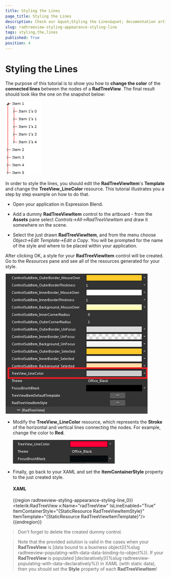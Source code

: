 ```yaml
---
title: Styling the Lines
page_title: Styling the Lines
description: Check our &quot;Styling the Lines&quot; documentation article for the RadTreeView WPF control.
slug: radtreeview-styling-appearance-styling-line
tags: styling,the,lines
published: True
position: 4
---
```


# Styling the Lines

The purpose of this tutorial is to show you how to __change the color__ of the __connected lines__ between the nodes of a __RadTreeView__. The final result should look like the one on the snapshot below:

![](images/RadTreeView_StylingAndAppearance_StylingLines_010.png)

In order to style the lines, you should edit the __RadTreeViewItem__'s __Template__ and change the __TreeView_LineColor__ resource. This tutorial illustrates you a step by step example on how to do that.

* Open your application in Expression Blend. 


* Add a dummy __RadTreeViewItem__ control to the artboard - from the __Assets__ pane select *Controls->All->RadTreeViewItem* and draw it somewhere on the scene. 

* Select the just drawn __RadTreeViewItem__, and from the menu choose *Object->Edit Template->Edit a Copy*. You will be prompted for the name of the style and where to be placed within your application.

After clicking OK, a style for your __RadTreeViewItem__ control will be created. Go to the *Resources* pane and see all of the resources generated for your style.

![](images/RadTreeView_StylingAndAppearance_StylingLines_040.png)

* Modify the __TreeView_LineColor__ resource, which represents the __Stroke__ of the horizontal and vertical lines connecting the nodes. For example, change the color to __Red__. 

	![](images/RadTreeView_StylingAndAppearance_StylingLines_050.png)

* Finally, go back to your XAML and set the __ItemContainerStyle__ property to the just created style. 

	#### __XAML__

	{{region radtreeview-styling-appearance-styling-line_0}}
		<telerik:RadTreeView x:Name="radTreeView" IsLineEnabled="True"
			ItemContainerStyle="{StaticResource RadTreeViewItemStyle}"
			ItemTemplate="{StaticResource RadTreeViewItemTemplate}"/>
	{{endregion}}

>Don't forget to delete the created dummy control.

<!-- -->

>Note that the provided solution is valid in the cases when your __RadTreeView__ is [data bound to a business object]({%slug radtreeview-populating-with-data-data-binding-to-object%}). If your __RadTreeView__ is populated [declaratively]({%slug radtreeview-populating-with-data-declaratively%}) in XAML (with static data), then you should set the __Style__ property of each __RadTreeViewItem__!
